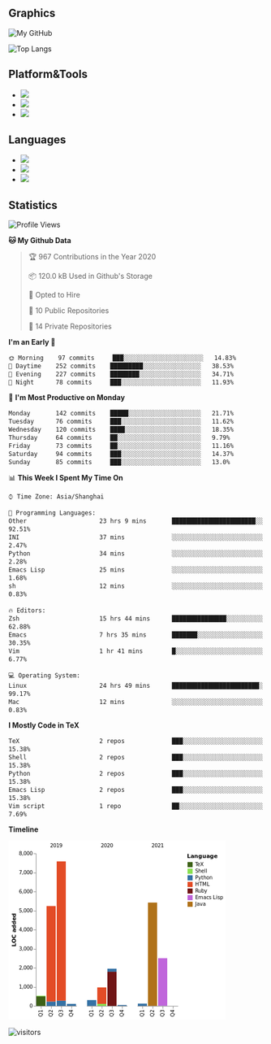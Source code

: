 ## Graphics

![My GitHub](https://github-readme-stats.vercel.app/api?username=SteamedFish&count_private=true&show_icons=true&theme=buefy&include_all_commits=false)

![Top Langs](https://github-readme-stats.vercel.app/api/top-langs/?username=SteamedFish&theme=buefy&hide=ruby&count_private=true&show_icons=true&layout=compact)

## Platform&Tools

* [![](https://img.shields.io/badge/ArchLinux--purple?style=flat-square&logo=ArchLinux)](https://www.archlinux.org/)
* [![](https://img.shields.io/badge/Gentoo-testing-purple?style=flat-square&logo=Gentoo)](https://www.gentoo.org/)
* [![](https://img.shields.io/badge/Doom%20Emacs-28-blue?style=flat-square&logo=Gnu%20emacs&logoColor=white)](https://www.gnu.org/software/emacs/)

## Languages

* [![](https://img.shields.io/badge/-Python-3776AB?style=flat-square&logo=python&logoColor=white)](https://www.python.org/)
* [![](https://img.shields.io/badge/-Bash-00ADD8?style=flat-square&logo=Gnu-bash&logoColor=white)](https://www.gnu.org/software/bash/)
* [![](https://img.shields.io/badge/-Go-00ADD8?style=flat-square&logo=go&logoColor=white)](https://golang.org/)

## Statistics

<!--START_SECTION:waka-->
![Profile Views](http://img.shields.io/badge/Profile%20Views-3-blue)

**🐱 My Github Data** 

> 🏆 967 Contributions in the Year 2020
 > 
> 📦 120.0 kB Used in Github's Storage 
 > 
> 💼 Opted to Hire
 > 
> 📜 10 Public Repositories
 > 
> 🔑 14 Private Repositories 

**I'm an Early 🐤** 

```text
🌞 Morning    97 commits     ███░░░░░░░░░░░░░░░░░░░░░░   14.83% 
🌆 Daytime    252 commits    █████████░░░░░░░░░░░░░░░░   38.53% 
🌃 Evening    227 commits    ████████░░░░░░░░░░░░░░░░░   34.71% 
🌙 Night      78 commits     ███░░░░░░░░░░░░░░░░░░░░░░   11.93%

```
📅 **I'm Most Productive on Monday** 

```text
Monday       142 commits    █████░░░░░░░░░░░░░░░░░░░░   21.71% 
Tuesday      76 commits     ███░░░░░░░░░░░░░░░░░░░░░░   11.62% 
Wednesday    120 commits    ████░░░░░░░░░░░░░░░░░░░░░   18.35% 
Thursday     64 commits     ██░░░░░░░░░░░░░░░░░░░░░░░   9.79% 
Friday       73 commits     ██░░░░░░░░░░░░░░░░░░░░░░░   11.16% 
Saturday     94 commits     ███░░░░░░░░░░░░░░░░░░░░░░   14.37% 
Sunday       85 commits     ███░░░░░░░░░░░░░░░░░░░░░░   13.0%

```


📊 **This Week I Spent My Time On** 

```text
⌚︎ Time Zone: Asia/Shanghai

💬 Programming Languages: 
Other                    23 hrs 9 mins       ███████████████████████░░   92.51% 
INI                      37 mins             ░░░░░░░░░░░░░░░░░░░░░░░░░   2.47% 
Python                   34 mins             ░░░░░░░░░░░░░░░░░░░░░░░░░   2.28% 
Emacs Lisp               25 mins             ░░░░░░░░░░░░░░░░░░░░░░░░░   1.68% 
sh                       12 mins             ░░░░░░░░░░░░░░░░░░░░░░░░░   0.83%

🔥 Editors: 
Zsh                      15 hrs 44 mins      ███████████████░░░░░░░░░░   62.88% 
Emacs                    7 hrs 35 mins       ███████░░░░░░░░░░░░░░░░░░   30.35% 
Vim                      1 hr 41 mins        █░░░░░░░░░░░░░░░░░░░░░░░░   6.77%

💻 Operating System: 
Linux                    24 hrs 49 mins      ████████████████████████░   99.17% 
Mac                      12 mins             ░░░░░░░░░░░░░░░░░░░░░░░░░   0.83%

```

**I Mostly Code in TeX** 

```text
TeX                      2 repos             ███░░░░░░░░░░░░░░░░░░░░░░   15.38% 
Shell                    2 repos             ███░░░░░░░░░░░░░░░░░░░░░░   15.38% 
Python                   2 repos             ███░░░░░░░░░░░░░░░░░░░░░░   15.38% 
Emacs Lisp               2 repos             ███░░░░░░░░░░░░░░░░░░░░░░   15.38% 
Vim script               1 repo              ██░░░░░░░░░░░░░░░░░░░░░░░   7.69%

```


**Timeline**

![Chart not found](https://github.com/SteamedFish/SteamedFish/blob/master/charts/bar_graph.png) 


<!--END_SECTION:waka-->

![visitors](https://visitor-badge.laobi.icu/badge?page_id=SteamedFish.SteamedFish)
